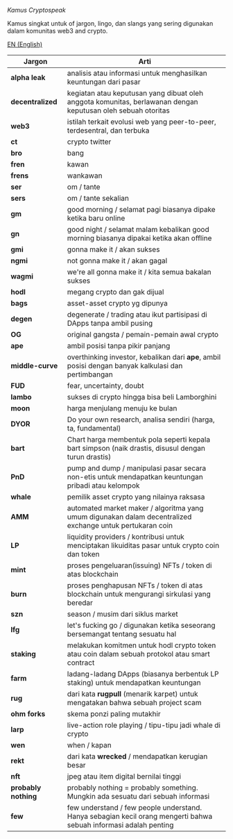 *Kamus Cryptospeak*

Kamus singkat untuk of jargon, lingo, dan slangs yang sering digunakan dalam komunitas web3 and crypto.

[EN (English)](./README.md)

|Jargon|Arti|
|------|----|
|**alpha leak**| analisis atau informasi untuk menghasilkan keuntungan dari pasar|
|**decentralized**| kegiatan atau keputusan yang dibuat oleh anggota komunitas, berlawanan dengan keputusan oleh sebuah otoritas| 
|**web3**| istilah terkait evolusi web yang peer-to-peer, terdesentral, dan terbuka|
|**ct**| crypto twitter |
|**bro**| bang |
|**fren**| kawan |
|**frens**| wankawan |
|**ser**| om / tante |
|**sers**| om / tante sekalian|
|**gm**| good morning / selamat pagi biasanya dipake ketika baru online|
|**gn**| good night / selamat malam kebalikan good morning biasanya dipakai ketika akan offline|
|**gmi**| gonna make it / akan sukses|
|**ngmi**| not gonna make it / akan gagal|
|**wagmi**| we're all gonna make it / kita semua bakalan sukses|
|**hodl**| megang crypto dan gak dijual |
|**bags**| asset-asset crypto yg dipunya|
|**degen**| degenerate / trading atau ikut partisipasi di DApps tanpa ambil pusing |
|**OG**| original gangsta / pemain-pemain awal crypto|
|**ape**| ambil posisi tanpa pikir panjang |
|**middle-curve**| overthinking investor, kebalikan dari **ape**, ambil posisi dengan banyak kalkulasi dan pertimbangan |
|**FUD**|  fear, uncertainty, doubt |
|**lambo**| sukses di crypto hingga bisa beli Lamborghini|
|**moon**| harga menjulang menuju ke bulan|
|**DYOR**| Do your own research, analisa sendiri (harga, ta, fundamental) |
|**bart**| Chart harga membentuk pola seperti kepala bart simpson (naik drastis, disusul dengan turun drastis) |
|**PnD**| pump and dump / manipulasi pasar secara non-etis untuk mendapatkan keuntungan pribadi atau kelompok|
|**whale**| pemilik asset crypto yang nilainya raksasa|
|**AMM**| automated market maker / algoritma yang umum digunakan dalam decentralized exchange untuk pertukaran coin|
|**LP**| liquidity providers / kontribusi untuk menciptakan likuiditas pasar untuk crypto coin dan token|
|**mint**| proses pengeluaran(issuing) NFTs / token di atas blockchain |
|**burn**| proses penghapusan NFTs / token di atas blockchain untuk mengurangi sirkulasi yang beredar|
|**szn**| season / musim dari siklus market |
|**lfg**| let's fucking go / digunakan ketika seseorang bersemangat tentang sesuatu hal |
|**staking**| melakukan komitmen untuk hodl crypto token atau coin dalam sebuah protokol atau smart contract|
|**farm**| ladang-ladang DApps (biasanya berbentuk LP staking) untuk mendapatkan keuntungan|
|**rug**| dari kata **rugpull** (menarik karpet) untuk mengatakan bahwa sebuah project scam|
|**ohm forks**| skema ponzi paling mutakhir|
|**larp**| live-action role playing / tipu-tipu jadi whale di crypto|
|**wen**| when / kapan |
|**rekt**|  dari kata **wrecked** / mendapatkan kerugian besar |
|**nft**| jpeg atau item digital bernilai tinggi |
|**probably nothing**| probably nothing = probably something. Mungkin ada sesuatu dari sebuah informasi |
|**few**| few understand / few people understand. Hanya sebagian kecil orang mengerti bahwa sebuah informasi adalah penting |
